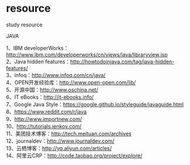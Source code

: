# resource
study resource

JAVA  

1、IBM developerWorks：http://www.ibm.com/developerworks/cn/views/java/libraryview.jsp  
2、Java hidden features：http://howtodoinjava.com/tag/java-hidden-features/  
3、infoq：http://www.infoq.com/cn/java/  
4、OPEN开发经验库：http://www.open-open.com/lib/  
5、开源中国：http://www.oschina.net/  
6、IT eBooks：http://it-ebooks.info/  
7、Google Java Style：https://google.github.io/styleguide/javaguide.html  
8、https://www.reddit.com/r/java  
9、http://www.importnew.com/  
10、http://tutorials.jenkov.com/  
11、美团技术博客：http://tech.meituan.com/archives  
12、journaldev：http://www.journaldev.com/  
13、云栖博客：http://yq.aliyun.com/articles/  
14、阿里云CRP：http://code.taobao.org/project/explore/  
